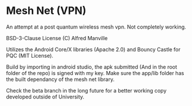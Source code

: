 # Mesh Net (VPN)

An attempt at a post quantum wireless mesh vpn.
Not completely working.

BSD-3-Clause License (C) Alfred Manville

Utilizes the Android Core/X libraries (Apache 2.0) and Bouncy Castle for PQC (MIT License).


Build by importing in android studio, the apk submitted (And in the root folder of the repo) is signed with my key.
Make sure the app/lib folder has the built dependancy of the mesh net library.

Check the beta branch in the long future for a better working copy developed outside of University.